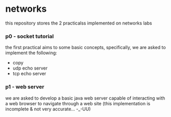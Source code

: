 # networks
this repository stores the 2 practicalss implemented on networks labs
### p0 - socket tutorial
the first practical aims to some basic concepts, specifically, we are asked to implement the following:
- copy
- udp echo server
- tcp echo server
### p1 - web server
we are asked to develop a basic java web server capable of interacting with a web browser to navigate through a web site
(this implementation is incomplete & not very accurate... -_-UU)
